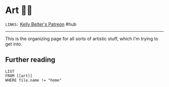 # Art 👨‍🎨
`LINKS:` [Kelly Belter's Patreon](https://www.patreon.com/kellybelter/posts?sort=published_at)
#hub 

---
This is the organizing page for all sorts of artistic stuff, which I'm trying to get into.

## Further reading
```dataview
LIST 
FROM [[art]]
WHERE file.name != "home"
```
